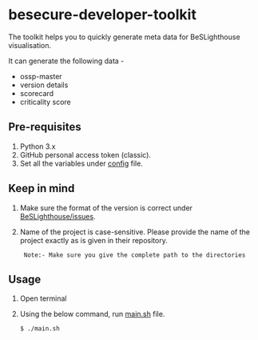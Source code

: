 # besecure-developer-toolkit

The toolkit helps you to quickly generate meta data for BeSLighthouse visualisation. 

It can generate the following data - 
- ossp-master
- version details
- scorecard
- criticality score

## Pre-requisites

1. Python 3.x
2. GitHub personal access token (classic).
3. Set all the variables under [config](acc-config.cfg) file.

## Keep in mind

1. Make sure the format of the version is correct under [BeSLighthouse/issues](https://github.com/Be-Secure/BeSLighthouse/issues).
2. Name of the project is case-sensitive. Please provide the name of the project exactly as is given in their repository.
   
    ` Note:- Make sure you give the complete path to the directories`

## Usage
1. Open terminal
2. Using the below command, run [main.sh](scripts/main.sh) file.
    
    `$ ./main.sh`
